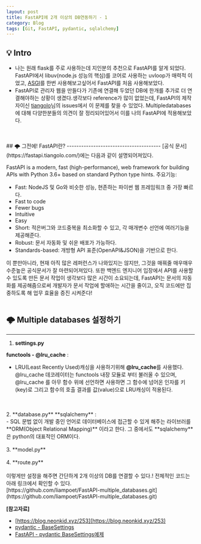 ```yaml
---
layout: post
title: FastAPI에 2개 이상의 DB연동하기 - 1
category: Blog
tags: [Git, FastAPI, pydantic, sqlalchemy]
---
```

## 💡 Intro
- 나는 원래 flask를 주로 사용하는데 지인분의 추천으로 FastAPI를 알게 되었다. FastAPI에서 libuv(node.js 성능의 핵심)를 코어로 사용하는 uvloop가 매력적 이었고, [ASGI](https://asgi.readthedocs.io/en/latest/specs/main.html)를 한번 사용해보고싶어서 FastAPI를 처음 사용해보았다.
- FastAPI로 관리자 웹을 만들다가 기존에 연결해 두었던 DB에 한개를 추가로 더 연결해야하는 상황이 생겼다.생각보다 reference가 많이 없었는데, FastAPI의 제작자이신 [tiangolo](https://github.com/tiangolo/fastapi/issues/2592)님의 issues에서 이 문제를 찾을 수 있었다.
Multipledatabases에 대해 다양한분들의 의견이 잘 정리되어있어서 이를 나의 FastAPI에 적용해보았다.

<br>
<br>
## 🌩 그전에! FastAPI란? 
---------------------------------------
[공식 문서](https://fastapi.tiangolo.com/)에는 다음과 같이 설명되어져있다.

FastAPI is a modern, fast (high-performance), web framework for building APIs with Python 3.6+ based on standard Python type hints.
주요기능:

- Fast: NodeJS 및 Go와 비슷한 성능, 현존하는 파이썬 웹 프레임워크 중 가장 빠르다.
- Fast to code
- Fewer bugs
- Intuitive
- Easy
- Short: 적은버그와 코드중복을 최소화할 수 있고, 각 매개변수 선언에 여러기능을 제공해준다.
- Robust: 문서 자동화 및 쉬운 배포가 가능하다.
- Standards-based: 개방형 API 표준(OpenAPI&JSON)을 기반으로 한다.

이 뿐만아니라, 현재 아직 많은 레퍼런스가 나와있지는 않지만, 그것을 매꿔줄 매우매우 수준높은 공식문서가 잘 마련되어져있다. 또한 백엔드 엔지니어 입장에서 API를 사용할 수 있도록 만든 문서 작업이 생각보다 많은 시간이 소요되는데, FastAPI는 문서의 자동화를 제공해줌으로써 개발자가 문서 작업에 할애하는 시간을 줄이고, 오직 코드에만 집중하도록 해 업무 효율을 증진 시켜준다!
<br>
<br>
## 🌩 Multiple databases 설정하기 
---------------------------------------
1. **settings.py**
<script src="https://gist.github.com/liampoet/7db7cc280b3a03655e611a814a112062.js"></script>

**functools - @lru_cache** :<br> 
- LRU(Least Recently Used)캐싱을 사용하기위해 **@lru_cache**를 사용했다. @lru_cache 데코레이터는 functools 내장 모듈로 부터 불러올 수 있으며, @lru_cache 를 아무 함수 위에 선언하면 사용하면 그 함수에 넘어온 인자를 키(key)로 그리고 함수의 호출 결과를 값(value)으로 LRU캐싱이 적용된다.
<br>
<br>
2. **database.py**
<script src="https://gist.github.com/liampoet/ba25801f94f48afd1549c81a067be4f3.js"></script>
**sqlalchemy** :<br>
- SQL 문법 없이 개발 중인 언어로 데이터베이스에 접근할 수 있게 해주는 라이브러를 **ORM(Object Relational Mapping)** 이라고 한다. 그 중에서도 **sqlalchemy**은 python의 대표적인 ORM이다.
<br>
<br>
3. **model.py** 
<script src="https://gist.github.com/liampoet/28401f8a253f048b8be2665bbdcf68f0.js"></script>
<br>
<br>
4. **route.py**
<script src="https://gist.github.com/liampoet/59c6d958cbc4e968ccf0b0634ccdabfd.js"></script><br>
<br>
이렇게만 설정을 해주면 간단하게 2개 이상의 DB를 연결할 수 있다.! 전체적인 코드는 아래 링크에서 확인할 수 있다.<br>
[https://github.com/liampoet/FastAPI-multiple_databases.git](https://github.com/liampoet/FastAPI-multiple_databases.git)

**[참고자료]**
- [https://blog.neonkid.xyz/253](https://blog.neonkid.xyz/253)
- [pydantic - BaseSettings](https://pydantic-docs.helpmanual.io/usage/settings/)
- [FastAPI - pydantic BaseSettings예제](https://fastapi.tiangolo.com/advanced/settings/)

